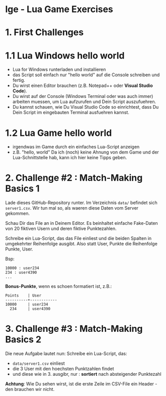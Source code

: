 # lge - Lua Game Exercises

# 1. First Challenges 

# 1.1 Lua Windows hello world

- Lua for Windows runterladen und installieren
- das Script soll einfach nur "hello world" auf die Console schreiben und fertig.
- Du wirst einen Editor brauchen (z.B. Notepad++ oder **Visual Studio Code**).
- Du wirst auf der Console (Windows Terminal oder was auch immer) arbeiten muessen, um Lua aufzurufen und Dein Script auszufuehren.
- Du kannst schauen, wie Du Visual Studio Code so einrichtest, dass Du Dein Script im eingebauten Terminal ausfuehren kannst.

# 1.2 Lua Game hello world
- irgendwas im Game durch ein einfaches Lua-Script anzeigen
- z.B. "hello, world"
Da ich (noch) keine Ahnung von dem Game und der Lua-Schnittstelle hab, kann ich hier keine Tipps geben.

# 2. Challenge #2 : Match-Making Basics 1
Lade dieses GitHub-Repository runter. Im Verzeichnis `data/` befindet sich `server1.csv`. Wir tun mal so, als waeren diese Daten vom Server gekommen.

Schau Dir das File an in Deinem Editor. Es beinhaltet einfache Fake-Daten von 20 fiktiven Usern und deren fiktive Punktezahlen.

Schreibe ein Lua-Script, das das File einliest und die beiden Spalten in umgekehrter Reihenfolge ausgibt. Also statt User, Punkte die Reihenfolge Punkte, User.

Bsp:

```
10000 : user234
234 : user4390
...
```

**Bonus-Punkte**, wenn es schoen formatiert ist, z.B.:

```
Points    | User
----------+------------
10000     | user234
  234     | user4390
```


# 3. Challenge #3 : Match-Making Basics 2
Die neue Aufgabe lautet nun: Schreibe ein Lua-Script, das:

- `data/server1.csv` einliest
- die 3 User mit den hoechsten Punktzahlen findet
- und diese wie in 3. ausgibr, nur : **sortiert** nach absteigender Punktezahl

**Achtung**: Wie Du sehen wirst, ist die erste Zeile im CSV-File ein Header - den brauchen wir nicht.

